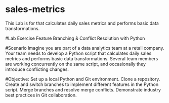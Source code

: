 # sales-metrics
This Lab is for that calculates daily sales metrics and performs basic data transformations.

#Lab Exercise
Feature Branching & Conflict Resolution with Python

#Scenario
Imagine you are part of a data analytics team at a retail company. Your team needs to develop a Python script that calculates daily sales metrics and performs basic data transformations. Several team members are working concurrently on the same script, and occasionally they introduce conflicting changes.

#Objective:
Set up a local Python and Git environment.
Clone a repository.
Create and switch branches to implement different features in the Python script.
Merge branches and resolve merge conflicts.
Demonstrate industry best practices in Git collaboration.
